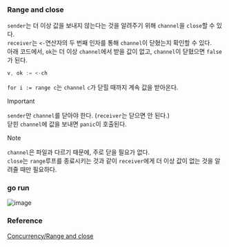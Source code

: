 ### Range and close
`sender`는 더 이상 값을 보내지 않는다는 것을 알려주기 위해 `channel`을 `close`할 수 있다.<br>
`receiver`는 `<-`연산자의 두 번째 인자를 통해 `channel`이 닫혔는지 확인할 수 있다.<br>
아래 코드에서, `ok`는 더 이상 `channel`에서 받을 값이 없고, `channel`이 닫혔으면 `false`가 된다.
```go
v, ok := <-ch
```

`for i := range c`는 `channel` `c`가 닫힐 때까지 계속 값을 받아온다.<br>
> [!IMPORTANT]
> `sender`만 `channel`를 닫아야 한다. (`receiver`는 닫으면 안 된다.)<br>
> 닫힌 `channel`에 값을 보내면 `panic`이 호출된다.<br>

> [!NOTE]
> `channel`은 파일과 다르기 때문에, 주로 닫을 필요가 없다.<br>
> `close`는 `range`루프를 종료시키는 것과 같이 `receiver`에게 더 이상 값이 없는 것을 알려줄 때만 필요하다.<br>

### go run
![image](https://github.com/user-attachments/assets/908679bf-4f95-4bec-a8f2-bf0093e3edb1)


### Reference
[Concurrency/Range and close](https://go.dev/tour/concurrency/4)<br>
